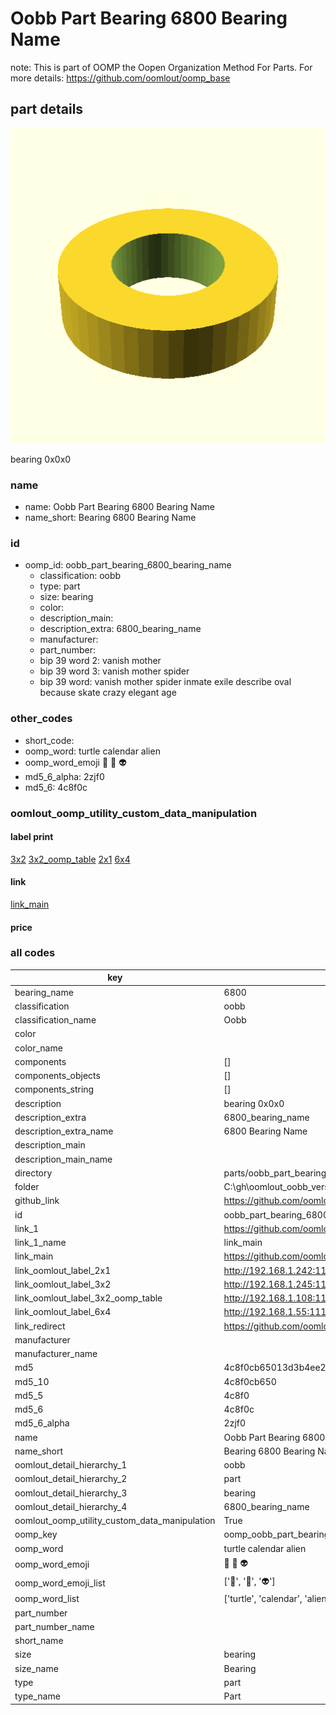 # Oobb Part Bearing 6800 Bearing Name  

note: This is part of OOMP the Oopen Organization Method For Parts. For more details: https://github.com/oomlout/oomp_base

##  part details
  

[![](3dpr.png)](3dpr.png)

bearing 0x0x0



### name
* name: Oobb Part Bearing 6800 Bearing Name
* name_short: Bearing 6800 Bearing Name
### id
* oomp_id: oobb_part_bearing_6800_bearing_name
  * classification: oobb
  * type: part
  * size: bearing
  * color: 
  * description_main: 
  * description_extra: 6800_bearing_name
  * manufacturer: 
  * part_number: 
  * bip 39 word 2: vanish mother
  * bip 39 word 3: vanish mother spider
  * bip 39 word: vanish mother spider inmate exile describe oval because skate crazy elegant age

### other_codes
* short_code: 
* oomp_word: turtle calendar alien
* oomp_word_emoji :turtle: :calendar: :alien:
* md5_6_alpha: 2zjf0
* md5_6: 4c8f0c






### oomlout_oomp_utility_custom_data_manipulation
#### label print
[3x2](http://192.168.1.245:1112/?label=oomp%202zjf0)
[3x2_oomp_table](http://192.168.1.108:1112/?label=oomp%202zjf0)
[2x1](http://192.168.1.242:1112/?label=oomp%202zjf0)
[6x4](http://192.168.1.55:1112/?label=oomp%202zjf0)    

#### link

[link_main](https://github.com/oomlout/oomlout_oobb_version_4_generated_parts/tree/main/navigation_oomp/oobb/part/bearing//6800_bearing_name/part)                              

#### price







### all codes 
| key | value |  
| --- | --- |  
| bearing_name | 6800 |  
| classification | oobb |  
| classification_name | Oobb |  
| color |  |  
| color_name |  |  
| components | [] |  
| components_objects | [] |  
| components_string | [] |  
| description | bearing 0x0x0 |  
| description_extra | 6800_bearing_name |  
| description_extra_name | 6800 Bearing Name |  
| description_main |  |  
| description_main_name |  |  
| directory | parts/oobb_part_bearing_6800_bearing_name |  
| folder | C:\gh\oomlout_oobb_version_4_generated_parts\parts\oobb_part_bearing_6800_bearing_name |  
| github_link | https://github.com/oomlout/oomlout_oomp_part_src/tree/main/parts/oobb_part_bearing_6800_bearing_name |  
| id | oobb_part_bearing_6800_bearing_name |  
| link_1 | https://github.com/oomlout/oomlout_oobb_version_4_generated_parts/tree/main/navigation_oomp/oobb/part/bearing//6800_bearing_name/part |  
| link_1_name | link_main |  
| link_main | https://github.com/oomlout/oomlout_oobb_version_4_generated_parts/tree/main/navigation_oomp/oobb/part/bearing//6800_bearing_name/part |  
| link_oomlout_label_2x1 | http://192.168.1.242:1112/?label=oomp%202zjf0 |  
| link_oomlout_label_3x2 | http://192.168.1.245:1112/?label=oomp%202zjf0 |  
| link_oomlout_label_3x2_oomp_table | http://192.168.1.108:1112/?label=oomp%202zjf0 |  
| link_oomlout_label_6x4 | http://192.168.1.55:1112/?label=oomp%202zjf0 |  
| link_redirect | https://github.com/oomlout/oomlout_oobb_version_4_generated_parts/tree/main/parts/hardware_bearing_6800 |  
| manufacturer |  |  
| manufacturer_name |  |  
| md5 | 4c8f0cb65013d3b4ee27d745a3640f8a |  
| md5_10 | 4c8f0cb650 |  
| md5_5 | 4c8f0 |  
| md5_6 | 4c8f0c |  
| md5_6_alpha | 2zjf0 |  
| name | Oobb Part Bearing 6800 Bearing Name |  
| name_short | Bearing 6800 Bearing Name |  
| oomlout_detail_hierarchy_1 | oobb |  
| oomlout_detail_hierarchy_2 | part |  
| oomlout_detail_hierarchy_3 | bearing |  
| oomlout_detail_hierarchy_4 | 6800_bearing_name |  
| oomlout_oomp_utility_custom_data_manipulation | True |  
| oomp_key | oomp_oobb_part_bearing_6800_bearing_name |  
| oomp_word | turtle calendar alien |  
| oomp_word_emoji | :turtle: :calendar: :alien: |  
| oomp_word_emoji_list | [':turtle:', ':calendar:', ':alien:'] |  
| oomp_word_list | ['turtle', 'calendar', 'alien'] |  
| part_number |  |  
| part_number_name |  |  
| short_name |  |  
| size | bearing |  
| size_name | Bearing |  
| type | part |  
| type_name | Part |  
